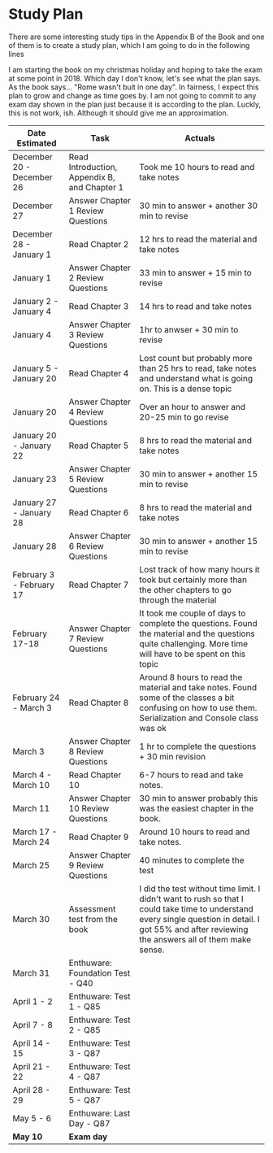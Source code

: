 # Study Plan
There are some interesting study tips in the Appendix B of the Book and one of them is to create a study plan, which I am going to do in the following lines 

I am starting the book on my christmas holiday and hoping to take the exam at some point in 2018. Which day I don't know, let's see what the plan says. As the book says... "Rome wasn't buit in one day". In fairness, I expect this plan to grow and change as time goes by. I am not going to commit to any exam day shown in the plan just because it is according to the plan. Luckly, this is not work, ish. Although it should give me an approximation.

Date Estimated      |                       Task                                         | Actuals
--------------------|--------------------------------------------------------------------|--------
December 20 - December 26 | Read Introduction, Appendix B, and Chapter 1    | Took me 10 hours to read and take notes
December 27               | Answer Chapter 1 Review Questions               | 30 min to answer + another 30 min to revise
December 28 - January 1   | Read Chapter 2                                  | 12 hrs to read the material and take notes
January 1                 | Answer Chapter 2 Review Questions               | 33 min to answer + 15 min to revise
January 2 - January 4     | Read Chapter 3                                  | 14 hrs to read and take notes 
January 4                 | Answer Chapter 3 Review Questions               | 1hr to anwser + 30 min to revise
January 5 - January 20    | Read Chapter 4                                  | Lost count but probably more than 25 hrs to read, take notes and understand what is going on. This is a dense topic
January 20                | Answer Chapter 4 Review Questions               | Over an hour to answer and 20-25 min to go revise
January 20 - January 22   | Read Chapter 5                                  | 8 hrs to read the material and take notes 
January 23                | Answer Chapter 5 Review Questions               | 30 min to answer + another 15 min to revise 
January 27 - January 28   | Read Chapter 6                                  | 8 hrs to read the material and take notes
January 28                | Answer Chapter 6 Review Questions               | 30 min to answer + another 15 min to revise
February 3 - February 17  | Read Chapter 7                                  | Lost track of how many hours it took but certainly more than the other chapters to go through the material
February 17-18            | Answer Chapter 7 Review Questions               | It took me couple of days to complete the questions. Found the material and the questions quite challenging. More time will have to be spent on this topic
February 24 - March 3     | Read Chapter 8                                  | Around 8 hours to read the material and take notes. Found some of the classes a bit confusing on how to use them. Serialization and Console class was ok
March 3                   | Answer Chapter 8 Review Questions               | 1 hr to complete the questions + 30 min revision
March 4 - March 10        | Read Chapter 10                                 | 6-7 hours to read and take notes.
March 11                  | Answer Chapter 10 Review Questions              | 30 min to answer probably this was the easiest chapter in the book.
March 17 - March 24       | Read Chapter 9                                 | Around 10 hours to read and take notes.
March 25                  | Answer Chapter 9 Review Questions              | 40 minutes to complete the test
March 30                  | Assessment test from the book                  | I did the test without time limit. I didn't want to rush so that I could take time to understand every single question in detail. I got 55% and after reviewing the answers all of them make sense.
March 31                  | Enthuware: Foundation Test - Q40                |
April 1 - 2               | Enthuware: Test 1 - Q85                         |
April 7 - 8               | Enthuware: Test 2 - Q85                         |
April 14 - 15             | Enthuware: Test 3 - Q87                         |
April 21 - 22             | Enthuware: Test 4 - Q87                         |
April 28 - 29             | Enthuware: Test 5 - Q87                         |
May 5 - 6                 | Enthuware: Last Day - Q87                       |
**May 10**                | **Exam day**
